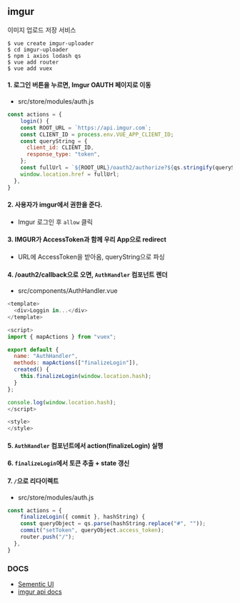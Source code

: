 ## imgur

이미지 업로드 저장 서비스

```shell
$ vue create imgur-uploader
$ cd imgur-uploader
$ npm i axios lodash qs
$ vue add router
$ vue add vuex
```



#### 1. 로그인 버튼을 누르면, Imgur OAUTH 페이지로 이동

- src/store/modules/auth.js

```javascript
const actions = {
    login() {
    const ROOT_URL = `https://api.imgur.com`;
    const CLIENT_ID = process.env.VUE_APP_CLIENT_ID;
    const queryString = {
      client_id: CLIENT_ID,
      response_type: "token",
    };
    const fullUrl = `${ROOT_URL}/oauth2/authorize?${qs.stringify(queryString)}`;
    window.location.href = fullUrl;
  },
}
```

#### 2. 사용자가 imgur에서 권한을 준다.

- Imgur 로그인 후 `allow` 클릭

#### 3. IMGUR가 AccessToken과 함께 우리 App으로 redirect

- URL에 AccessToken을 받아옴, queryString으로 파싱

#### 4. /oauth2/callback으로 오면, `AuthHandler` 컴포넌트 렌더

- src/components/AuthHandler.vue

```javascript
<template>
  <div>Loggin in...</div>
</template>

<script>
import { mapActions } from "vuex";

export default {
  name: "AuthHandler",
  methods: mapActions(["finalizeLogin"]),
  created() {
    this.finalizeLogin(window.location.hash);
  }
};

console.log(window.location.hash);
</script>

<style>
</style>
```

#### 5. `AuthHandler` 컴포넌트에서 action(finalizeLogin) 실행

#### 6. `finalizeLogin`에서 토큰 추출 + state 갱신

####  7. `/`으로 리다이렉트

- src/store/modules/auth.js

```javascript
const actions = {
    finalizeLogin({ commit }, hashString) {
    const queryObject = qs.parse(hashString.replace("#", ""));
    commit("setToken", queryObject.access_token);
    router.push("/");
  },
}
```



### DOCS

- [Sementic UI](https://semantic-ui.com/)
- [imgur api docs](https://apidocs.imgur.com/?version=latest)